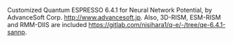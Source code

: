 Customized Quantum ESPRESSO 6.4.1 for Neural Network Potential, by AdvanceSoft Corp. <http://www.advancesoft.jp>.
Also, 3D-RISM, ESM-RISM and RMM-DIIS are included <https://gitlab.com/nisihara1/q-e/-/tree/qe-6.4.1-sannp>.
